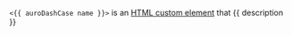 `<{{ auroDashCase name }}>` is an [HTML custom element](https://developer.mozilla.org/en-US/docs/Web/Web_Components/Using_custom_elements) that {{ description }}
